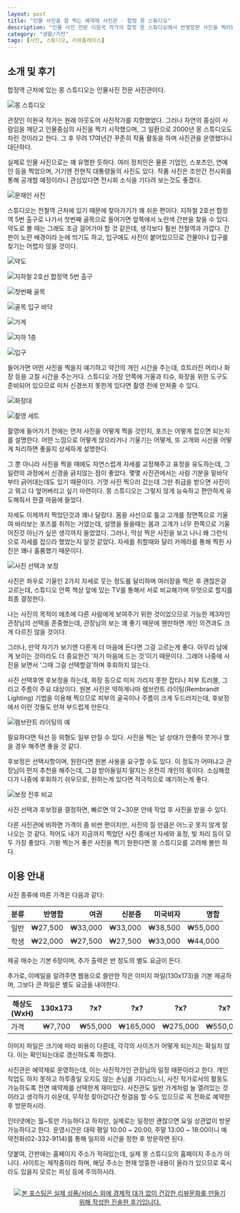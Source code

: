 ```yaml
---
layout: post
title: "인물 사진을 잘 찍는 예약제 사진관 - 합정 몽 스튜디오"
description: "인물 사진 전문 이원국 작가의 합정 몽 스튜디오에서 반명함판 사진을 찍어봤다."
category: "생활/가전"
tags: [사진, 스튜디오, 리뷰플레이스]
---
```


## 소개 및 후기

합정역 근처에 있는 몽 스튜디오는 인물사진 전문 사진관이다.

![몽 스튜디오](https://lh3.googleusercontent.com/UGGfaYqbumRgCFM7ZrBIw25eXdDMpoQhhvnyMkcJJ6YcD-yMOD0OU76Uwy9lj61yVf50Ezxi3jliVA=s560)

관장인 이원국 작가는 원래 아웃도어 사진작가를 지향했었다.
그러나 자연의 중심이 사람임을 깨닫고 인물중심의 사진을 찍기 시작했으며,
그 일환으로 2000년 몽 스튜디오도 차린 것이라고 한다.
그 후 무려 17여년간 꾸준히 작품 활동을 하며 사진관을 운영했다니 대단하다.

실제로 인물 사진으로는 꽤 유명한 듯하다.
여러 정치인은 물론 기업인, 스포츠인, 연예인 등을 찍었으며,
거기엔 전현직 대통령들의 사진도 있다.
작품 사진은 조만간 전시회를 통해 공개할 예정이라니
관심있다면 전시회 소식을 기다려 보는것도 좋겠다.

![문재인 사진](https://lh3.googleusercontent.com/9QSndPkTLy7ZrguRLI8AiMp0ADKqLXb5i6N7Pp4OZfMCWJO8tN1akQcaUu_W2entyp20AoL9VoI6LQ=s560)

스튜디오는 전철역 근처에 있기 때문에 찾아가기가 꽤 쉬운 편이다.
지하철 2호선 합정역 5번 출구로 나가서 첫번째 골목으로 들어가면 앞쪽에서 노란색 간판을 찾을 수 있다.
약도로 볼 때는 그래도 조금 걸어가야 할 것 같은데, 생각보다 훨씬 전철역과 가깝다.
간판이 노란 배경이라 눈에 띄기도 하고, 입구에도 사진이 붙어있으므로
건물이나 입구를 찾기는 어렵지 않을 것이다.

![약도](https://lh3.googleusercontent.com/LayM0Fs0DCzJew5GmGrcsb9byCaYRhDjs6qkWv3wPGZgEsh8YvbPzgdz0fFdEj-BRIV3gPpcrV_s1Q=s560)

![지하철 2호선 합정역 5번 출구](https://lh3.googleusercontent.com/Qe6giXvOz7w2U0SMxFZK0sIn6D9RhNeDMCQJ_8ZTBNTZS5Fn_RtKPrwsldBgbODM5CLMA-wzfygEQg=s560 "지하철 2호선 합정역 5번 출구로 나오면 편하다.")

![첫번째 골목](https://lh3.googleusercontent.com/4ZVU9q0euktTcMYJzceIJIKuM7dhO3SBR3kaXCXcn9vzYDG-A2Ygy8Ujq9Yugoep8jpDbeMOv6sF3w=s560 "나오자마자 정면에 보이는 골목으로 들어간다.")

![골목 입구 바닥](https://lh3.googleusercontent.com/GA_OKMxyeGkMtRIpoGWpCnj-vxLGdoyjnpZKBimRuc8_tC52TUK3y7zqUINeprjWtRx0GedX6dywug=s560 "골목 입구 바닥의 일방통행 표시가 눈에띈다.")

![가게](https://lh3.googleusercontent.com/HcWSHNbZsC-6CmNTr-39y9MbDlreIfwP_pZCyzifJajx1GCf6JtJHXbfnfXxonsm6nP1gp-FB9nxOw=s560 "노란 배경 간판이 생각보다 눈에 띈다.")

![지하 1층](https://lh3.googleusercontent.com/g_izTw7tUOxJvZZzcjzyaY7P7I1EtQsdCTmeGIMWbDbr31kPqDXLJp-xaf-JRi08XXxgbXVPqejOlA=s560 "스튜디오는 지하1층에 있다.")

![입구](https://lh3.googleusercontent.com/ASCsMyyC1W_woDO4GQAEReeeCxRGC8S55OpXe7TpdLbaJ_wWek6KuVIUKMkcVizhVRbcE9ilJ-8oyw=s560 "스튜디오 입구가 계단 위에서 바로 보인다.")

들어가면 어떤 사진을 찍을지 얘기하고 약간의 개인 시간을 주는데,
흐트러진 머리나 화장 등을 고칠 시간을 주는거다.
스튜디오 가장 안쪽에 거울과 티슈, 화장을 위한 도구도 준비되어 있으므로
미처 신경쓰지 못한게 있다면 촬영 전에 만져줄 수 있다.

![화장대](https://lh3.googleusercontent.com/TqNUrfLQDO1kfLTN3hkiBNjY7nVRuDDrwfJvPzrjRxcyxafazrjVwzTw4YxfIny2Dq_5MjgB-5FZ1w=s560 "안쪽에 엔틱 거울과 다양한 화장 도구가 놓여있다.")

![촬영 세트](https://lh3.googleusercontent.com/SWS9QfmMK7jS0VQ5LKehJ8Ci5SU3ZOrZU0jsi_8ckQVxfZy0QAcq0pW1a5ruDnnfj6rz873T4ph0sw=s560)

촬영에 들어가기 전에는 먼저
사진을 어떻게 찍을 것인지, 포즈는 어떻게 잡으면 되는지를 설명한다.
어떤 느낌으로 어떻게 앉으라거나 기울기는 어떻게,
또 고개와 시선을 어떻게 처리하면 좋을지 상세하게 설명한다.

그 뿐 아니라 사진을 찍을 때에도 자연스럽게 자세를 교정해주고 표정을 유도하는데,
그 일련의 과정에서 신경을 긁지않는 점이 좋았다.
몇몇 사진관에서는 사람 기분을 밑바닥부터 긁어대는데도 있기 때문이다.
기껏 사진 찍으러 갔는데 그딴 취급을 받으면 사진이고 뭐고 다 엎어버리고 싶기 마련이다.
몽 스튜디오는 그렇지 않게 능숙하고 편안하게 유도해줘서 한결 마음에 들었다.

자세도 이제까지 찍었던것과 꽤나 달랐다.
몸을 사선으로 틀고 고개를 정면쪽으로 기울여 바라보는 포즈를 취하는 거였는데,
설명을 들을때는 몸과 고개가 너무 한쪽으로 기울어진것 아닌가 싶은 생각까지 들었었다.
그러나, 막상 찍은 사진을 보고 나니 왜 그런식으로 자세를 잡으라 했었는지 알것 같았다.
자세를 취할때와 달리 카메라를 통해 찍힌 사진은 꽤나 훌륭했기 때문이다.

![사진 선택과 보정](https://lh3.googleusercontent.com/I5sx4q6VkaXME-u-byAjSWXWxXfuPHjnym8m0PckFGqe3QD_9aeqJcFd3kM4d3csNOLda5w1Gh6vQQ=s560)

사진은 좌우로 기울인 2가지 자세로 웃는 정도를 달리하며 여러장을 찍은 후 괜찮은걸 고르는데,
스튜디오 안쪽 책상 앞에 있는 TV를 통해서 서로 비교해가며 무엇으로 할지를 최종 결정한다.

나는 사진의 목적이 애초에 다른 사람에게 보여주기 위한 것이었으므로
가능한 제3자인 관장님의 선택을 존중했는데,
관장님의 보는 꽤 좋기 때문에 웬만하면 개인 의견과도 크게 다르진 않을 것이다.

그러나, 만약 자기가 보기엔 다른게 더 마음에 든다면 그걸 고르는게 좋다.
아무리 남에게 보이는 것이라도 더 중요한건 '자기 마음에 드는 것'이기 때문이다.
그래야 나중에 사진을 보면서 '그때 그걸 선택할걸'하며 후회하지 않는다.

사진 선택후엔 후보정을 하는데,
화장 등으로 미처 가리지 못한 잡티나 피부 트러블, 그리고 주름이 주요 대상이다.
원본 사진은 약하게나마 렘브란트 라이팅(Rembrandt Lighting) 기법을 이용해 찍으므로
피부의 굴곡이나 주름이 크게 두드러지는데,
후보정에서 이런 것들도 만져 부드럽게 만든다.

![렘브란트 라이팅의 예](https://lh3.googleusercontent.com/K6ygYcz_XL39FV_D-7sCMi__hX34ni_umooql1hnOyv6rw8GeTP8dGPDE34bf7lbsxqai7MMAUyAoQ "화가 렘브란트의 초상화로부터 나온 램브란트 라이팅은 그림자를 통해 강렬한 인상을 주는 인물 사진을 만들어낸다. 위 그림은 램브란트 라이팅을 보이는 램브란트의 그림 중 하나.")

필요하다면 턱선 등 외형도 일부 만질 수 있다.
사진을 찍는 날 상태가 안좋아 붓거나 했을 경우 해주면 좋을 것 같다.

후보정은 선택사항이며, 원한다면 원본 사용을 요구할 수도 있다.
이 정도가 어떠냐고 관장님이 먼저 추천을 해주는데,
그걸 받아들일지 말지는 온전히 개인의 몫이다.
소심해졌다가 나중에 후회하기 쉬우므로,
원하는게 있다면 적극적으로 얘기하는게 좋다.

![보정 전후 비교](https://lh3.googleusercontent.com/VQaJZTgi7OH_nHbvGhWUuEzWGNfOrJ1rt2BHbSoaujPn42IfXTMqqyQZMHsnR7-_dZwNaN18G9_UrA "원본을 가능한 유지한채 두드러지게 나온 외형이나 그림자를 보정한다.")

사진 선택과 후보정을 결정하면, 빠르면 약 2~30분 안에 작업 후 사진을 받을 수 있다.

다른 사진관에 비하면 가격이 좀 비싼 편이지만,
사진의 질 만큼은 어느곳 못지 않게 잘 나오는 것 같다.
적어도 내가 지금까지 찍었던 사진 중에선 자세와 표정, 빛 처리 등이 모두 가장 좋았다.
기왕 찍는거 좋은 사진을 찍기 원한다면 몽 스튜디오를 고려해 볼만 하다.



## 이용 안내

사진 종류에 따른 가격은 다음과 같다:

분류 | 반명함  | 여권    | 신분증  | 미국비자 | 명함
-----|--------:|--------:|--------:|---------:|---------:
일반 | ₩27,500 | ₩33,000 | ₩33,000 | ₩38,500  | ₩55,000
학생 | ₩22,000 | ₩27,500 | ₩27,500 | ₩33,000  | ₩44,000

제공 매수는 기본 6장이며,
추가 출력은 반 정도의 별도 요금이 든다.

추가로, 이메일을 알려주면 웹용으로 쓸만한 작은 이미지 파일(130x173)을 기본 제공하며,
그보다 큰 파일은 별도 요금을 내야한다.

해상도(WxH) | 130x173 | ?x? | ?x? | ?x? | ?x?
------------|:-------:|:---------:|:---------:|:---------:|:---------:
가격        | ₩7,700  | ₩55,000   | ₩165,000  | ₩275,000  | ₩550,000

이미지 파일은 크기에 따라 비용이 다른데,
각각의 사이즈가 어떻게 되는지는 확실치 않다.
이는 확인되는대로 갱신하도록 하겠다.

사진관은 예약제로 운영하는데,
이는 사진작가인 관장님의 일정 때문이라고 한다.
개인 작업도 하지 못하고 하루종일 오지도 않는 손님을 기다리느니,
사진 작가로서의 활동도 가능하도록 전면 예약제를 선택한게 재미있다.
사진관도 일반 가게처럼 늘 열려있는 것이라고 생각하기 쉬운데,
무작정 찾아갔다간 헛걸음 할 수도 있으므로 꼭 전화로 예약한 후 방문하시라.

인터넷에는 월~토만 가능하다고 하지만,
실제로는 일정만 괜찮으면 요일 상관없이 방문 가능하다고 한다.
운영시간은 대략 평일 10:00 ~ 20:00, 주말 13:00 ~ 18:00이니
예약전화(02-332-9114)를 통해 일자와 시간을 정한 후 방문하면 된다.

덧붙여, 간판에는 홈페이지 주소가 적혀있는데,
실제 몽 스튜디오의 홈페이지 주소가 아니다.
사이트는 제작중이라 하며,
해당 주소는 현재 엉뚱한 내용이 올라가 있으므로
혹시라도 있을지 모르는 피싱 등에 주의하시라.



<div style="text-align: center; padding: 1em;"><a href="http://reviewplace.co.kr/detail.php?number=9984" target="_blank"><img src="http://reviewplace.co.kr/blog_traffic.php?key=OTk4NHxyZXpub2E%3D" border="0" alt="본 포스팅은 실제 상품/서비스 외에 경제적 대가 없이 건강한 리뷰문화를 만들기 위해 작성한 진솔한 후기입니다."></a></div>
